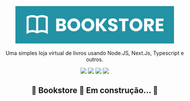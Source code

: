 <div align="center">
  <img src="./.github/logo.svg" height="100"/>
</div>
<p align="center">Uma simples loja virtual de livros usando Node.JS, Next.Js, Typescript e outros.</p>

<div align="center">
  <img src="https://img.shields.io/github/issues/wesleyoliveira820/bookstore" />
  <img src="https://img.shields.io/github/forks/wesleyoliveira820/bookstore" />
  <img src="https://img.shields.io/github/stars/wesleyoliveira820/bookstore" />
  <img src="https://img.shields.io/github/license/wesleyoliveira820/bookstore" />
</div>

<h2 align="center">
  🚧  Bookstore 🚀 Em construção...  🚧
</h2>
